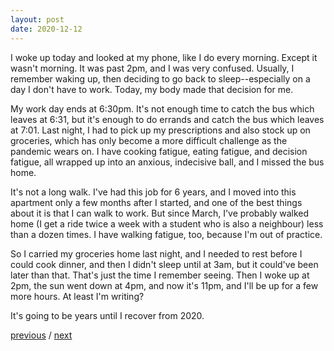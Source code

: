 ```yaml
---
layout: post
date: 2020-12-12
---
```


I woke up today and looked at my phone, like I do every morning. Except it wasn't morning. It was past 2pm, and I was very confused. Usually, I remember waking up, then deciding to go back to sleep--especially on a day I don't have to work. Today, my body made that decision for me.

My work day ends at 6:30pm. It's not enough time to catch the bus which leaves at 6:31, but it's enough to do errands and catch the bus which leaves at 7:01. Last night, I had to pick up my prescriptions and also stock up on groceries, which has only become a more difficult challenge as the pandemic wears on. I have cooking fatigue, eating fatigue, and decision fatigue, all wrapped up into an anxious, indecisive ball, and I missed the bus home. 

It's not a long walk. I've had this job for 6 years, and I moved into this apartment only a few months after I started, and one of the best things about it is that I can walk to work. But since March, I've probably walked home (I get a ride twice a week with a student who is also a neighbour) less than a dozen times. I have walking fatigue, too, because I'm out of practice. 

So I carried my groceries home last night, and I needed to rest before I could cook dinner, and then I didn't sleep until at 3am, but it could've been later than that. That's just the time I remember seeing. Then I woke up at 2pm, the sun went down at 4pm, and now it's 11pm, and I'll be up for a few more hours. At least I'm writing?

It's going to be years until I recover from 2020.

<a href="{{page.previous.url}}">previous</a> / <a href="{{page.next.url}}">next</a>
